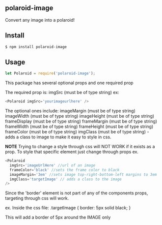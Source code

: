## polaroid-image

Convert any image into a polaroid!

## Install

```bash
$ npm install polaroid-image
```

## Usage

```js
let Polaroid = require('polaroid-image');
```

This package has several optional props and one required prop

The required prop is:
imgSrc (must be of type string)
ex:

```js
<Polaroid imgSrc='yourimageurlhere' />
```
The optional ones include:
imageMargin (must be of type string)
imageWidth (must be of type string)
imageHeight (must be of type string)
frameDisplay (must be of type string)
frameMargin (must be of type string)
frameWidth (must be of type string)
frameHeight (must be of type string)
frameColor (must be of type string)
imgClass (must be of type string) - adds a class to image to make it easy to style in css.


**NOTE**
Trying to change a style through css will NOT WORK if it exists as a prop. To style that specific element just change through props
ex.

```js
<Polaroid
  imgSrc='imageUrlHere' //url of an image
  frameColor='black' //sets the frame color to black
  imageMargin='3em' //sets image top-right-bottom-left margins to 3em
  imgClass='targetImage' // adds a class to the image
/>
```
Since the 'border' element is not part of any of the components props, targeting through css will work.

ex.
Inside the css file:
.targetImage {
    border: 5px solid black;
}

This will add a border of 5px around the IMAGE only
